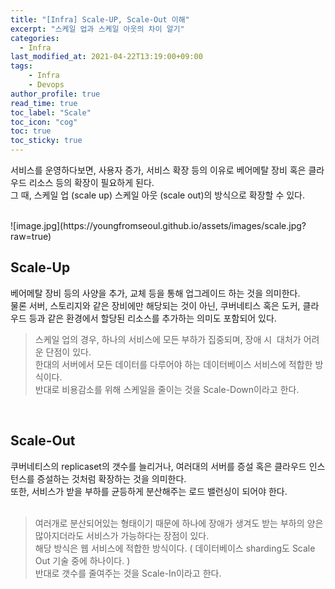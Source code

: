 ```yaml
---
title: "[Infra] Scale-UP, Scale-Out 이해"
excerpt: "스케일 업과 스케일 아웃의 차이 알기"
categories: 
  - Infra
last_modified_at: 2021-04-22T13:19:00+09:00
tags: 
    - Infra
    - Devops
author_profile: true
read_time: true
toc_label: "Scale" 
toc_icon: "cog" 
toc: true
toc_sticky: true
---
```


서비스를 운영하다보면, 사용자 증가, 서비스 확장 등의 이유로 베어메탈 장비 혹은 클라우드 리소스 등의 확장이 필요하게 된다. 
<br>
그 때, 스케일 업 (scale up) 스케일 아웃 (scale out)의 방식으로 확장할 수 있다.

<br>
![image.jpg](https://youngfromseoul.github.io/assets/images/scale.jpg?raw=true)

## Scale-Up
베어메탈 장비 등의 사양을 추가, 교체 등을 통해 업그레이드 하는 것을 의미한다.<br>
물론 서버, 스토리지와 같은 장비에만 해당되는 것이 아닌, 쿠버네티스 혹은 도커, 클라우드 등과 같은 환경에서 할당된 리소스를 추가하는 의미도 포함되어 있다.
<br>
> 스케일 업의 경우, 하나의 서비스에 모든 부하가 집중되며, 장애 시  대처가 어려운 단점이 있다. <br>
> 한대의 서버에서 모든 데이터를 다루어야 하는 데이터베이스 서비스에 적합한 방식이다. <br>
> 반대로 비용감소를 위해 스케일을 줄이는 것을 Scale-Down이라고 한다. <br>

<br>

## Scale-Out
쿠버네티스의 replicaset의 갯수를 늘리거나, 여러대의 서버를 증설 혹은 클라우드 인스턴스를 증설하는 것처럼 확장하는 것을 의미한다. <br>
또한, 서비스가 받을 부하를 균등하게 분산해주는 로드 밸런싱이 되어야 한다. <br>
<br>
> 여러개로 분산되어있는 형태이기 때문에 하나에 장애가 생겨도 받는 부하의 양은 많아지더라도 서비스가 가능하다는 장점이 있다. <br>
> 해당 방식은 웹 서비스에 적합한 방식이다. ( 데이터베이스 sharding도 Scale Out 기술 중에 하나이다. ) <br>
> 반대로 갯수를 줄여주는 것을 Scale-In이라고 한다. <br>
